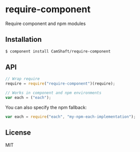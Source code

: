 require-component
=================

Require component and npm modules

Installation
------------

```sh
$ component install CamShaft/require-component
```

## API

```js
// Wrap require
require = require("require-component")(require);

// Works in component and npm environments
var each = ("each");
```

You can also specify the npm fallback:

```js
var each = require("each", "my-npm-each-implementation");
```

## License

MIT
